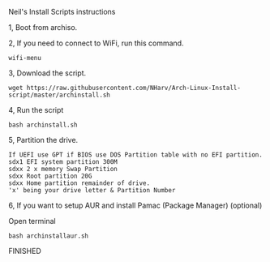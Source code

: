 Neil's Install Scripts instructions

1, Boot from archiso.

2, If you need to connect to WiFi, run this command.

```
wifi-menu
```

3, Download the script.

```
wget https://raw.githubusercontent.com/NHarv/Arch-Linux-Install-script/master/archinstall.sh
```

4, Run the script

```
bash archinstall.sh
```

5, Partition the drive.

```
If UEFI use GPT if BIOS use DOS Partition table with no EFI partition.
sdx1 EFI system partition 300M
sdxx 2 x memory Swap Partition
sdxx Root partition 20G
sdxx Home partition remainder of drive.
'x' being your drive letter & Partition Number
```

6, If you want to setup AUR and install Pamac (Package Manager) (optional)

Open terminal

```
bash archinstallaur.sh
```


FINISHED
